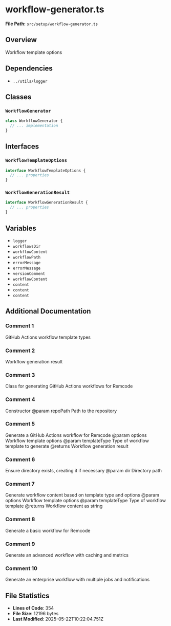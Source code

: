 # workflow-generator.ts

**File Path:** `src/setup/workflow-generator.ts`

## Overview

Workflow template options

## Dependencies

- `../utils/logger`

## Classes

### `WorkflowGenerator`

```typescript
class WorkflowGenerator {
  // ... implementation
}
```

## Interfaces

### `WorkflowTemplateOptions`

```typescript
interface WorkflowTemplateOptions {
  // ... properties
}
```

### `WorkflowGenerationResult`

```typescript
interface WorkflowGenerationResult {
  // ... properties
}
```

## Variables

- `logger`
- `workflowsDir`
- `workflowContent`
- `workflowPath`
- `errorMessage`
- `errorMessage`
- `versionComment`
- `workflowContent`
- `content`
- `content`
- `content`

## Additional Documentation

### Comment 1

GitHub Actions workflow template types

### Comment 2

Workflow generation result

### Comment 3

Class for generating GitHub Actions workflows for Remcode

### Comment 4

Constructor
@param repoPath Path to the repository

### Comment 5

Generate a GitHub Actions workflow for Remcode
@param options Workflow template options
@param templateType Type of workflow template to generate
@returns Workflow generation result

### Comment 6

Ensure directory exists, creating it if necessary
@param dir Directory path

### Comment 7

Generate workflow content based on template type and options
@param options Workflow template options
@param templateType Type of workflow template
@returns Workflow content as string

### Comment 8

Generate a basic workflow for Remcode

### Comment 9

Generate an advanced workflow with caching and metrics

### Comment 10

Generate an enterprise workflow with multiple jobs and notifications

## File Statistics

- **Lines of Code**: 354
- **File Size**: 12196 bytes
- **Last Modified**: 2025-05-22T10:22:04.751Z


